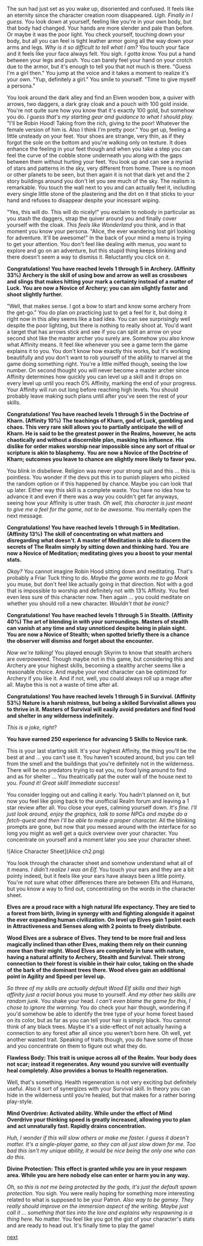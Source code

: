The sun had just set as you wake up, disoriented and confused. It feels like an eternity since the character creation room disappeared. *Ugh. Finally in I guess.* You look down at yourself, feeling like you're in your own body, but that body had changed. Your hands are more slender and pale than before. Or maybe it was the poor light. You check yourself, touching down your body, but all you can feel is tight leather armor going all the way down your arms and legs. *Why is it so difficult to tell what I am?* You touch your face and it feels like your face always felt. You sigh. *I gotta know.* You put a hand between your legs and push. You can barely feel your hand on your crotch due to the armor, but it's enough to tell you that not much is there. "Guess I'm a girl then." You jump at the voice and it takes a moment to realize it's your own. "Yup, definitely a girl." You smile to yourself. "Time to give myself a persona."

You look around the dark alley and find an Elven wooden bow, a quiver with arrows, two daggers, a dark gray cloak and a pouch with 100 gold inside. You're not quite sure how you know that it's exactly 100 gold, but somehow you do. *I guess that's my starting gear and guidance to what I should play.* "I'll be Robin Hood! Taking from the rich, giving to the poor! Whatever the female version of him is. Also I think I'm pretty poor." You get up, feeling a little unsteady on your feet. Your shoes are strange, very thin, as if they forgot the sole on the bottom and you're walking only on texture. It does enhance the feeling in your feet though and when you take a step you can feel the curve of the cobble stone underneath you along with the gaps between them without hurting your feet. You look up and can see a myriad of stars and patterns in the sky, very different from home. There is no moon or other planets to be seen, but then again it is not that dark yet and the 2 story buildings around you don't let you see much of the sky. The realism is remarkable. You touch the wall next to you and can actually feel it, including every single little stone of the plastering and the dirt on it that sticks to your hand and refuses to disappear despite your incessant wiping.

"Yes, this will do. This will do nicely!" you exclaim to nobody in particular as you stash the daggers, strap the quiver around you and finally cover yourself with the cloak. *This feels like Wonderland* you think, and in that moment you know your persona. "Alice, the ever wandering lost girl looking for adventure. It'll be awesome!"
In the back of your mind a menu is trying to get your attention. You don't feel like dealing with menus, you want to explore and go on an adventure, but this stupid thing keeps blinking and there doesn't seem a way to dismiss it. Reluctantly you click on it.

**Congratulations! You have reached levels 1 through 5 in Archery. (Affinity 33%)**
**Archery is the skill of using bow and arrow as well as crossbows and slings that makes hitting your mark a certainty instead of a matter of Luck.**
**You are now a Novice of Archery; you can aim slightly faster and shoot slightly further.**

"Well, that makes sense. I got a bow to start and know some archery from the get-go." You do plan on practicing just to get a feel for it, but doing it right now in this alley seems like a bad idea. You can see surprisingly well despite the poor lighting, but there is nothing to really shoot at. You'd want a target that has arrows stick and see if you can split an arrow on your second shot like the master archer you surely are. Somehow you also know what Affinity means. It feel like whenever you see a game term the game explains it to you. You don't know how exactly this works, but it's working beautifully and you don't want to rob yourself of the ability to marvel at the game doing something right. You're a little miffed though, seeing the low number. On second thought you will never become a master archer since Affinity determines how quickly you can level up a skill and it drops on every level up until you reach 0% Affinity, marking the end of your progress. Your Affinity will run out long before reaching high levels. You should probably leave making such plans until after you've seen the rest of your skills.

**Congratulations!  You have reached levels 1 through 5 in the Doctrine of Kharn. (Affinity 10%)**
**The teachings of Kharn, god of Luck, gambling and chaos. This very rare skill allows you to partially anticipate the will of Kharn. He is said to be the greatest power in the Realms, however, he acts chaotically and without a discernible plan, masking his influence. His dislike for order makes worship near impossible since any sort of ritual or scripture is akin to blasphemy.**
**You are now a Novice of the Doctrine of Kharn; outcomes you leave to chance are slightly more likely to favor you.**

You blink in disbelieve. Religion was never your strong suit and this ... this is pointless. You wonder if the devs put this in to punish players who picked the random option or if this happened by chance. Maybe you can look that up later. Either way this skill is a complete waste. You have no idea how to advance it and even if there was a way you couldn't get far anyways, seeing how your Affinity is utter trash. *Oh well, this character is just meant to give me a feel for the game, not to be awesome.* You mentally open the next message.

**Congratulations!  You have reached levels 1 through 5 in Meditation. (Affinity 13%)**
**The skill of concentrating on what matters and disregarding what doesn't. A master of Meditation is able to discern the secrets of The Realm simply by sitting down and thinking hard.**
**You are now a Novice of Meditation; meditating gives you a boost to your mental stats.**

*Okay?* You cannot imagine Robin Hood sitting down and meditating. That's probably a Friar Tuck thing to do. *Maybe the game wants me to go Monk* you muse, but don't feel like actually going in that direction. Not with a god that is impossible to worship and definitely not with 13% Affinity. You feel even less sure of this character now. Then again ... you could meditate on whether you should roll a new character. *Wouldn't that be ironic?*

**Congratulations!  You have reached levels 1 through 5 in Stealth. (Affinity 40%)**
**The art of blending in with your surroundings. Masters of stealth can vanish at any time and stay unnoticed despite being in plain sight.**
**You are now a Novice of Stealth; when spotted briefly there is a chance the observer will dismiss and forget about the encounter.**

*Now we're talking!* You played enough Skyrim to know that stealth archers are overpowered. Though maybe not in this game, but considering this and Archery are your highest skills, becoming a stealthy archer seems like a reasonable choice. And maybe your next character can be optimized for Archery if you like it. And if not, well, you could always roll up a mage after all. Maybe this is not a waste of time after all.

**Congratulations!  You have reached levels 1 through 5 in Survival. (Affinity 53%)**
**Nature is a harsh mistress, but being a skilled Survivalist allows you to thrive in it. Masters of Survival will easily avoid predators and find food and shelter in any wilderness indefinitely.**

*This is a joke, right?*

**You have earned 250 experience for advancing 5 Skills to Novice rank.**

This is your last starting skill. It's your highest Affinity, the thing you'll be the best at and ... you can't use it. You haven't scouted around, but you can tell from the smell and the buildings that you're definitely not in the wilderness. There will be no predators trying to eat you, no food lying around to find and as for shelter ... You theatrically pat the outer wall of the house next to you. *Found it! Great skill! Immediate success!*

You consider logging out and calling it early. You hadn't planned on it, but now you feel like going back to the unofficial Realm forum and leaving a 1 star review after all. You close your eyes, calming yourself down. *It's fine. I'll just look around, enjoy the graphics, talk to some NPCs and maybe do a fetch-quest and then I'll be able to make a proper character.* All the blinking prompts are gone, but now that you messed around with the interface for so long you might as well get a quick overview over your character. You concentrate on yourself and a moment later you see your character sheet.

![Alice Character Sheet](Alice ch2.png)

You look through the character sheet and somehow understand what all of it means. *I didn't realize I was an Elf.* You touch your ears and they are a bit pointy indeed, but it feels like your ears have always been a little pointy. You're not sure what other differences there are between Elfs and Humans, but you know a way to find out, concentrating on the words in the character sheet.

**Elves are a proud race with a high natural life expectancy. They are tied to a forest from birth, living in synergy with and fighting alongside it against the ever expanding human civilization. On level up Elves gain 1 point each in Attractiveness and Senses along with 2 points to freely distribute.**

**Wood Elves are a subrace of Elves. They tend to be more frail and less magically inclined than other Elves, making them rely on their cunning more than their might. Wood Elves are completely in tune with nature, having a natural affinity to Archery, Stealth and Survival. Their strong connection to their forest is visible in their hair color, taking on the shade of the bark of the dominant trees there. Wood elves gain an additional point in Agility and Speed per level up.**

*So three of my skills are actually default Wood Elf skills and their high affinity just a racial bonus* you muse to yourself. *And my other two skills are random junk.* You shake your head. *I can't even blame the game for this, I chose to ignore the warning.* You do check your hair though, wondering if you'd somehow be able to identify the tree type of your home forest based on its color, but as far as you can tell your hair is simply black. You cannot think of any black trees. Maybe it's a side-effect of not actually having a connection to any forest after all since you weren't born here. Oh well, yet another wasted trait. Speaking of traits though, you do have some of those and you concentrate on them to figure out what they do.

**Flawless Body: This trait is unique across all of the Realm. Your body does not scar; instead it regenerates. Any wound you survive will eventually heal completely. Also provides a bonus to Health regeneration.**

Well, that's something. Health regeneration is not very exciting but definitely useful. Also it sort of synergizes with your Survival skill. In theory you can hide in the wilderness until you're healed, but that makes for a rather boring play-style.

**Mind Overdrive: Activated ability. While under the effect of Mind Overdrive your thinking speed is greatly increased, allowing you to plan and act unnaturally fast. Rapidly drains concentration.**

*Huh, I wonder if this will slow others or make me faster. I guess it doesn't matter. It's a single-player game, so they can all just slow down for me. Too bad this isn't my unique ability, it would be nice being the only one who can do this.*

**Divine Protection: This effect is granted while you are in your respawn area. While you are here nobody else can enter or harm you in any way.**

*Oh, so this is not me being protected by the gods, it's just the default spawn protection.* You sigh. You were really hoping for something more interesting related to what is supposed to be your Patron. *Also way to be gamey. They really should improve on the immersion aspect of the writing. Maybe just call it ... something that ties into the lore and explains why respawning is a thing here.* No matter. You feel like you got the gist of your character's stats and are ready to head out. It's finally time to play the game!

[next](ch3.md)